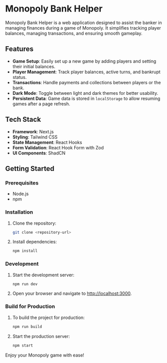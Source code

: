 # Monopoly Bank Helper

Monopoly Bank Helper is a web application designed to assist the banker in managing finances during a game of Monopoly. It simplifies tracking player balances, managing transactions, and ensuring smooth gameplay.

## Features

- **Game Setup**: Easily set up a new game by adding players and setting their initial balances.
- **Player Management**: Track player balances, active turns, and bankrupt status.
- **Transactions**: Handle payments and collections between players or the bank.
- **Dark Mode**: Toggle between light and dark themes for better usability.
- **Persistent Data**: Game data is stored in `localStorage` to allow resuming games after a page refresh.

## Tech Stack

- **Framework**: Next.js
- **Styling**: Tailwind CSS
- **State Management**: React Hooks
- **Form Validation**: React Hook Form with Zod
- **UI Components**: ShadCN

## Getting Started

### Prerequisites

- Node.js
- npm

### Installation

1. Clone the repository:
   ```bash
   git clone <repository-url>
   ```
2. Install dependencies:
   ```bash
   npm install
   ```

### Development

1. Start the development server:
   ```bash
   npm run dev
   ```
2. Open your browser and navigate to [http://localhost:3000](http://localhost:3000).

### Build for Production

1. To build the project for production:
   ```bash
   npm run build
   ```
2. Start the production server:
   ```bash
   npm start
   ```

Enjoy your Monopoly game with ease!

